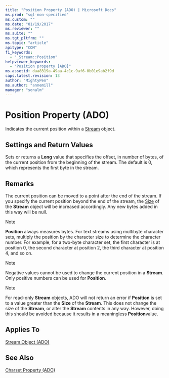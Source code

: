 ```yaml
---
title: "Position Property (ADO) | Microsoft Docs"
ms.prod: "sql-non-specified"
ms.custom: ""
ms.date: "01/19/2017"
ms.reviewer: ""
ms.suite: ""
ms.tgt_pltfrm: ""
ms.topic: "article"
apitype: "COM"
f1_keywords: 
  - "_Stream::Position"
helpviewer_keywords: 
  - "Position property [ADO]"
ms.assetid: daa8319a-49aa-4c1c-9af6-0b01e9ab2f9d
caps.latest.revision: 13
author: "MightyPen"
ms.author: "annemill"
manager: "sonalm"
---
```

# Position Property (ADO)
Indicates the current position within a [Stream](../../../ado/reference/ado-api/stream-object-ado.md) object.  
  
## Settings and Return Values  
 Sets or returns a **Long** value that specifies the offset, in number of bytes, of the current position from the beginning of the stream. The default is 0, which represents the first byte in the stream.  
  
## Remarks  
 The current position can be moved to a point after the end of the stream. If you specify the current position beyond the end of the stream, the [Size](../../../ado/reference/ado-api/size-property-ado-stream.md) of the **Stream** object will be increased accordingly. Any new bytes added in this way will be null.  
  
> [!NOTE]
>  **Position** always measures bytes. For text streams using multibyte character sets, multiply the position by the character size to determine the character number. For example, for a two-byte character set, the first character is at position 0, the second character at position 2, the third character at position 4, and so on.  
  
> [!NOTE]
>  Negative values cannot be used to change the current position in a **Stream**. Only positive numbers can be used for **Position**.  
  
> [!NOTE]
>  For read-only **Stream** objects, ADO will not return an error if **Position** is set to a value greater than the **Size** of the **Stream**. This does not change the size of the **Stream**, or alter the **Stream** contents in any way. However, doing this should be avoided because it results in a meaningless **Position**value.  
  
## Applies To  
 [Stream Object (ADO)](../../../ado/reference/ado-api/stream-object-ado.md)  
  
## See Also  
 [Charset Property (ADO)](../../../ado/reference/ado-api/charset-property-ado.md)